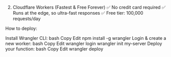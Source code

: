 2. Cloudflare Workers (Fastest & Free Forever)
✅ No credit card required
✅ Runs at the edge, so ultra-fast responses
✅ Free tier: 100,000 requests/day

How to deploy:

Install Wrangler CLI:
bash
Copy
Edit
npm install -g wrangler
Login & create a new worker:
bash
Copy
Edit
wrangler login
wrangler init my-server
Deploy your function:
bash
Copy
Edit
wrangler deploy

<!-- Replace the content with this Cloudflare-compatible API: -->